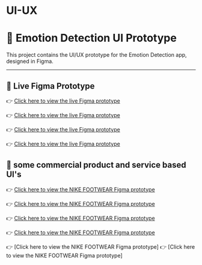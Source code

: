 # UI-UX
# 🎨 Emotion Detection UI Prototype

This project contains the UI/UX prototype for the Emotion Detection app, designed in Figma.

---

## 🔗 Live Figma Prototype

👉 [Click here to view the live Figma prototype](https://www.figma.com/proto/TDydidrEYlw7w67kiZtFh5/Untitled?node-id=1-3&starting-point-node-id=1%3A3&t=KxgIU810bgW7jD8c-1)

👉 [Click here to view the live Figma prototype](https://www.figma.com/proto/TDydidrEYlw7w67kiZtFh5/Untitled?node-id=1-3&t=aBJj86UBuCvqeukH-1)

👉 [Click here to view the live Figma prototype](https://www.figma.com/proto/sROLGeV90vOmguxeQEH7pa/Untitled?node-id=12-3&starting-point-node-id=12%3A3&t=USOFQxgWDth1Ybnm-1)

👉 [Click here to view the live Figma prototype](https://www.figma.com/design/sROLGeV90vOmguxeQEH7pa/Untitled?t=5SQrYyxUN1lzL9at-1)

## 🔗 some commercial product and service based UI's
👉 [Click here to view the NIKE FOOTWEAR Figma prototype](https://www.figma.com/design/QALmRFjDKsOOB0t3pGJIPo/Untitled?node-id=0-1&t=yl66A4w5ouvnFvV4-1)

👉 [Click here to view the NIKE FOOTWEAR Figma prototype](https://www.figma.com/design/jLAw4AfQv5mupQgZq1Tkp4/annu?t=ZGQ7jsWIh5qEQWfr-1)

👉 [Click here to view the NIKE FOOTWEAR Figma prototype](https://www.figma.com/design/r75Wz56N5Dzx91bfIyn1mD/Untitled?t=ZGQ7jsWIh5qEQWfr-1)

👉 [Click here to view the NIKE FOOTWEAR Figma prototype](https://www.figma.com/design/UI0pOT2n7Lo4RDPa6pksjH/Untitled?t=ZGQ7jsWIh5qEQWfr-1)

👉 [Click here to view the NIKE FOOTWEAR Figma prototype]
👉 [Click here to view the NIKE FOOTWEAR Figma prototype]

